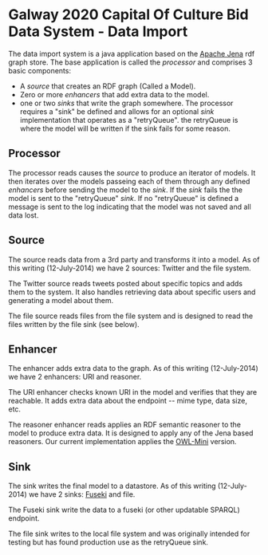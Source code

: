# Galway 2020 Capital Of Culture Bid Data System - Data Import

The data import system is a java application based on the <a href="https://jena.apache.org">Apache Jena</a> rdf graph store.
The base application is called the _processor_ and comprises 3 basic components:

* A _source_ that creates an RDF graph (Called a Model).
* Zero or more _enhancers_ that add extra data to the model.
* one or two _sinks_ that write the graph somewhere.  The processor requires a "sink" be defined and allows for an optional _sink_ implementation that operates as a "retryQueue".  the retryQueue is where the model will be written if the sink fails for some reason.

## Processor ##
The processor reads causes the _source_ to produce an iterator of models.  It then iterates over the models passeing each of them through any defined _enhancers_ before sending the model to the _sink_.  If the _sink_ fails the the model is sent to the "retryQueue" _sink_.  If no "retryQueue" is defined a message is sent to the log indicating that the model was not saved and all data lost.

## Source ##
The source reads data from a 3rd party and transforms it into a model.  As of this writing (12-July-2014) we have 2 sources: Twitter and the file system.

The Twitter source reads tweets posted about specific topics and adds them to the system.  It also handles retrieving data about specific users and generating a model about them.

The file source reads files from the file system and is designed to read the files written by the file sink (see below).

## Enhancer ##
The enhancer adds extra data to the graph.   As of this writing (12-July-2014) we have 2 enhancers: URI and reasoner. 

The URI enhancer checks known URI in the model and verifies that they are reachable.  It adds extra data about the endpoint -- mime type, data size, etc.

The reasoner enhancer reads applies an RDF semantic reasoner to the model to produce extra data.  It is designed to apply any of the Jena based reasoners.  Our current implementation applies the <a href="https://jena.apache.org/documentation/inference/#owl">OWL-Mini</a> version.

## Sink ##
The sink writes the final model to a datastore.   As of this writing (12-July-2014) we have 2 sinks: <a href="http://jena.apache.org/documentation/serving_data/">Fuseki</a> and file. 

The Fuseki sink write the data to a fuseki (or other updatable SPARQL) endpoint.

The file sink writes to the local file system and was originally intended for testing but has found production use as the retryQueue sink.

